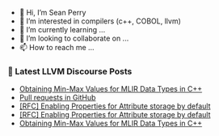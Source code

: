 - 👋 Hi, I’m Sean Perry
- 👀 I’m interested in compilers (c++, COBOL, llvm)
- 🌱 I’m currently learning ...
- 💞️ I’m looking to collaborate on ...
- 📫 How to reach me ...

<!---
s66perry/s66perry is a ✨ special ✨ repository because its `README.md` (this file) appears on your GitHub profile.
You can click the Preview link to take a look at your changes.
--->
### 📕 Latest LLVM Discourse Posts

<!-- DISCOURSE-LLVM:START -->
- [Obtaining Min-Max Values for MLIR Data Types in C++](https://discourse.llvm.org/t/obtaining-min-max-values-for-mlir-data-types-in-c/73007#post_3)
- [Pull requests in GitHub](https://discourse.llvm.org/t/pull-requests-in-github/72967#post_7)
- [[RFC] Enabling Properties for Attribute storage by default](https://discourse.llvm.org/t/rfc-enabling-properties-for-attribute-storage-by-default/72900#post_10)
- [[RFC] Enabling Properties for Attribute storage by default](https://discourse.llvm.org/t/rfc-enabling-properties-for-attribute-storage-by-default/72900#post_9)
- [Obtaining Min-Max Values for MLIR Data Types in C++](https://discourse.llvm.org/t/obtaining-min-max-values-for-mlir-data-types-in-c/73007#post_2)
<!-- DISCOURSE-LLVM:END -->

